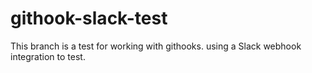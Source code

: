 # githook-slack-test

This branch is a test for working with githooks.
using a Slack webhook integration to test.


